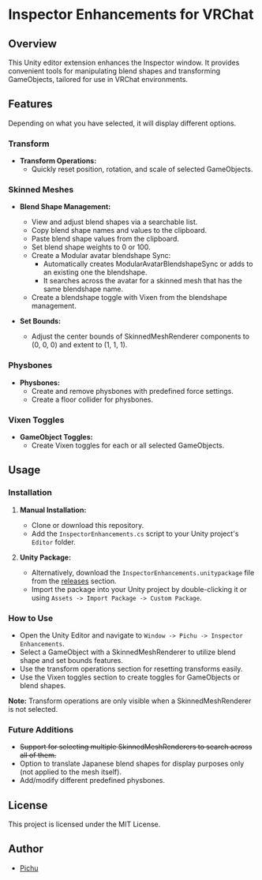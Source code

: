 # Inspector Enhancements for VRChat

## Overview

This Unity editor extension enhances the Inspector window. It provides convenient tools for manipulating blend shapes and transforming GameObjects, tailored for use in VRChat environments.

## Features

Depending on what you have selected, it will display different options.

### Transform

- **Transform Operations:**
  - Quickly reset position, rotation, and scale of selected GameObjects.

### Skinned Meshes

- **Blend Shape Management:**
  - View and adjust blend shapes via a searchable list.
  - Copy blend shape names and values to the clipboard.
  - Paste blend shape values from the clipboard.
  - Set blend shape weights to 0 or 100.
  - Create a Modular avatar blendshape Sync:
    - Automatically creates ModularAvatarBlendshapeSync or adds to an existing one the blendshape.
    - It searches across the avatar for a skinned mesh that has the same blendshape name.
  - Create a blendshape toggle with Vixen from the blendshape management.

- **Set Bounds:**
  - Adjust the center bounds of SkinnedMeshRenderer components to (0, 0, 0) and extent to (1, 1, 1).

### Physbones

- **Physbones:**
  - Create and remove physbones with predefined force settings.
  - Create a floor collider for physbones.

### Vixen Toggles

- **GameObject Toggles:**
  - Create Vixen toggles for each or all selected GameObjects.

## Usage

### Installation

1. **Manual Installation:**
   - Clone or download this repository.
   - Add the `InspectorEnhancements.cs` script to your Unity project's `Editor` folder.

2. **Unity Package:**
   - Alternatively, download the `InspectorEnhancements.unitypackage` file from the [releases](https://github.com/raspichu/VRC-Inspector-Enhancements/releases) section.
   - Import the package into your Unity project by double-clicking it or using `Assets -> Import Package -> Custom Package`.

### How to Use

- Open the Unity Editor and navigate to `Window -> Pichu -> Inspector Enhancements`.
- Select a GameObject with a SkinnedMeshRenderer to utilize blend shape and set bounds features.
- Use the transform operations section for resetting transforms easily.
- Use the Vixen toggles section to create toggles for GameObjects or blend shapes.

**Note:** Transform operations are only visible when a SkinnedMeshRenderer is not selected.

### Future Additions

- ~~Support for selecting multiple SkinnedMeshRenderers to search across all of them.~~
- Option to translate Japanese blend shapes for display purposes only (not applied to the mesh itself).
- Add/modify different predefined physbones.

## License

This project is licensed under the MIT License.

## Author

- [Pichu](https://github.com/raspichu)

